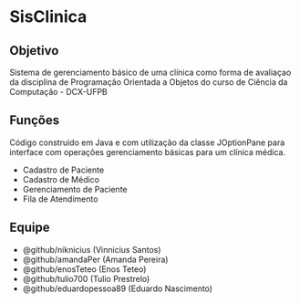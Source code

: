 # SisClinica

## Objetivo
Sistema de gerenciamento básico de uma clínica como forma de avaliaçao da disciplina de Programação Orientada a Objetos do curso de Ciência da Computação - DCX-UFPB

## Funções
Código construido em Java e com utilização da classe JOptionPane para interface com operações gerenciamento básicas para um clínica médica.
* Cadastro de Paciente
* Cadastro de Médico
* Gerenciamento de Paciente
* Fila de Atendimento

## Equipe
- @github/niknicius (Vinnicius Santos)
- @github/amandaPer (Amanda Pereira)
- @github/enosTeteo (Enos Teteo)
- @github/tulio700 (Tulio Prestrelo)
- @github/eduardopessoa89 (Eduardo Nascimento)
